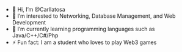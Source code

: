 - 👋 Hi, I’m @Carllatosa
- 👀 I’m interested to Networking, Database Management, and Web Development
- 🌱 I’m currently learning programming languages such as Java/C++/C#/Php
- ⚡ Fun fact: I am a student who loves to play Web3 games 

<!---
Carllatosa/Carllatosa is a ✨ special ✨ repository because its `README.md` (this file) appears on your GitHub profile.
You can click the Preview link to take a look at your changes.
--->
